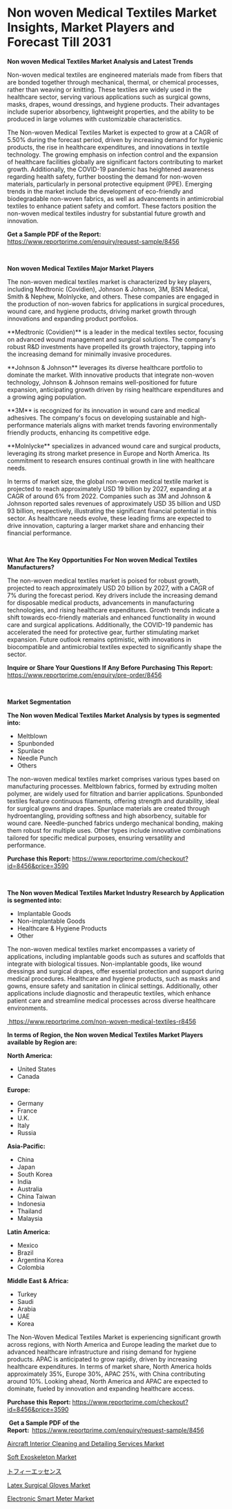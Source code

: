 <p><h1>Non woven Medical Textiles Market Insights, Market Players and Forecast Till 2031</h1></p><p><strong>Non woven Medical Textiles Market Analysis and Latest Trends</strong></p>
<p><p>Non-woven medical textiles are engineered materials made from fibers that are bonded together through mechanical, thermal, or chemical processes, rather than weaving or knitting. These textiles are widely used in the healthcare sector, serving various applications such as surgical gowns, masks, drapes, wound dressings, and hygiene products. Their advantages include superior absorbency, lightweight properties, and the ability to be produced in large volumes with customizable characteristics. </p><p>The Non-woven Medical Textiles Market is expected to grow at a CAGR of 5.50% during the forecast period, driven by increasing demand for hygienic products, the rise in healthcare expenditures, and innovations in textile technology. The growing emphasis on infection control and the expansion of healthcare facilities globally are significant factors contributing to market growth. Additionally, the COVID-19 pandemic has heightened awareness regarding health safety, further boosting the demand for non-woven materials, particularly in personal protective equipment (PPE). Emerging trends in the market include the development of eco-friendly and biodegradable non-woven fabrics, as well as advancements in antimicrobial textiles to enhance patient safety and comfort. These factors position the non-woven medical textiles industry for substantial future growth and innovation.</p></p>
<p><strong>Get a Sample PDF of the Report:&nbsp;</strong> <a href="https://www.reportprime.com/enquiry/request-sample/8456">https://www.reportprime.com/enquiry/request-sample/8456</a></p>
<p>&nbsp;</p>
<p><strong>Non woven Medical Textiles Major Market Players</strong></p>
<p><p>The non-woven medical textiles market is characterized by key players, including Medtronic (Covidien), Johnson & Johnson, 3M, BSN Medical, Smith & Nephew, Molnlycke, and others. These companies are engaged in the production of non-woven fabrics for applications in surgical procedures, wound care, and hygiene products, driving market growth through innovations and expanding product portfolios.</p><p>**Medtronic (Covidien)** is a leader in the medical textiles sector, focusing on advanced wound management and surgical solutions. The company's robust R&D investments have propelled its growth trajectory, tapping into the increasing demand for minimally invasive procedures. </p><p>**Johnson & Johnson** leverages its diverse healthcare portfolio to dominate the market. With innovative products that integrate non-woven technology, Johnson & Johnson remains well-positioned for future expansion, anticipating growth driven by rising healthcare expenditures and a growing aging population.</p><p>**3M** is recognized for its innovation in wound care and medical adhesives. The company's focus on developing sustainable and high-performance materials aligns with market trends favoring environmentally friendly products, enhancing its competitive edge.</p><p>**Molnlycke** specializes in advanced wound care and surgical products, leveraging its strong market presence in Europe and North America. Its commitment to research ensures continual growth in line with healthcare needs.</p><p>In terms of market size, the global non-woven medical textile market is projected to reach approximately USD 19 billion by 2027, expanding at a CAGR of around 6% from 2022. Companies such as 3M and Johnson & Johnson reported sales revenues of approximately USD 35 billion and USD 93 billion, respectively, illustrating the significant financial potential in this sector. As healthcare needs evolve, these leading firms are expected to drive innovation, capturing a larger market share and enhancing their financial performance.</p></p>
<p>&nbsp;</p>
<p><strong>What Are The Key Opportunities For Non woven Medical Textiles Manufacturers?</strong></p>
<p><p>The non-woven medical textiles market is poised for robust growth, projected to reach approximately USD 20 billion by 2027, with a CAGR of 7% during the forecast period. Key drivers include the increasing demand for disposable medical products, advancements in manufacturing technologies, and rising healthcare expenditures. Growth trends indicate a shift towards eco-friendly materials and enhanced functionality in wound care and surgical applications. Additionally, the COVID-19 pandemic has accelerated the need for protective gear, further stimulating market expansion. Future outlook remains optimistic, with innovations in biocompatible and antimicrobial textiles expected to significantly shape the sector.</p></p>
<p><strong>Inquire or Share Your Questions If Any Before Purchasing This Report:</strong> <a href="https://www.reportprime.com/enquiry/pre-order/8456">https://www.reportprime.com/enquiry/pre-order/8456</a></p>
<p>&nbsp;</p>
<p><strong>Market Segmentation</strong></p>
<p><strong>The Non woven Medical Textiles Market Analysis by types is segmented into:</strong></p>
<p><ul><li>Meltblown</li><li>Spunbonded</li><li>Spunlace</li><li>Needle Punch</li><li>Others</li></ul></p>
<p><p>The non-woven medical textiles market comprises various types based on manufacturing processes. Meltblown fabrics, formed by extruding molten polymer, are widely used for filtration and barrier applications. Spunbonded textiles feature continuous filaments, offering strength and durability, ideal for surgical gowns and drapes. Spunlace materials are created through hydroentangling, providing softness and high absorbency, suitable for wound care. Needle-punched fabrics undergo mechanical bonding, making them robust for multiple uses. Other types include innovative combinations tailored for specific medical purposes, ensuring versatility and performance.</p></p>
<p><strong>Purchase this Report:&nbsp;</strong><a href="https://www.reportprime.com/checkout?id=8456&price=3590">https://www.reportprime.com/checkout?id=8456&price=3590</a></p>
<p>&nbsp;</p>
<p><strong>The Non woven Medical Textiles Market Industry Research by Application is segmented into:</strong></p>
<p><ul><li>Implantable Goods</li><li>Non-implantable Goods</li><li>Healthcare & Hygiene Products</li><li>Other</li></ul></p>
<p><p>The non-woven medical textiles market encompasses a variety of applications, including implantable goods such as sutures and scaffolds that integrate with biological tissues. Non-implantable goods, like wound dressings and surgical drapes, offer essential protection and support during medical procedures. Healthcare and hygiene products, such as masks and gowns, ensure safety and sanitation in clinical settings. Additionally, other applications include diagnostic and therapeutic textiles, which enhance patient care and streamline medical processes across diverse healthcare environments.</p></p>
<p><a href="https://www.reportprime.com/non-woven-medical-textiles-r8456">&nbsp;https://www.reportprime.com/non-woven-medical-textiles-r8456</a></p>
<p><strong>In terms of Region, the Non woven Medical Textiles Market Players available by Region are:</strong></p>
<p>
    <p> <strong> North America: </strong>
        <ul>
            <li>United States</li>
            <li>Canada</li>
        </ul>
        </p> 
    <p> <strong> Europe: </strong>
        <ul>
            <li>Germany</li>
            <li>France</li>
            <li>U.K.</li>
            <li>Italy</li>
            <li>Russia</li>
        </ul>
        </p> 
    <p> <strong> Asia-Pacific: </strong>
        <ul>
            <li>China</li>
            <li>Japan</li>
            <li>South Korea</li>
            <li>India</li>
            <li>Australia</li>
            <li>China Taiwan</li>
            <li>Indonesia</li>
            <li>Thailand</li>
            <li>Malaysia</li>
        </ul>
        </p> 
    <p> <strong> Latin America: </strong>
        <ul>
            <li>Mexico</li>
            <li>Brazil</li>
            <li>Argentina Korea</li>
            <li>Colombia</li>
        </ul>
        </p> 
    <p> <strong> Middle East & Africa: </strong>
        <ul>
            <li>Turkey</li>
            <li>Saudi</li>
            <li>Arabia</li>
            <li>UAE</li>
            <li>Korea</li>
        </ul>
    </p>
    </p>
<p><p>The Non-Woven Medical Textiles Market is experiencing significant growth across regions, with North America and Europe leading the market due to advanced healthcare infrastructure and rising demand for hygiene products. APAC is anticipated to grow rapidly, driven by increasing healthcare expenditures. In terms of market share, North America holds approximately 35%, Europe 30%, APAC 25%, with China contributing around 10%. Looking ahead, North America and APAC are expected to dominate, fueled by innovation and expanding healthcare access.</p></p>
<p><strong>Purchase this Report: </strong><a href="https://www.reportprime.com/checkout?id=8456&price=3590">https://www.reportprime.com/checkout?id=8456&price=3590</a></p>
<p>&nbsp;<strong>Get a Sample PDF of the Report:&nbsp;&nbsp;</strong><a href="https://www.reportprime.com/enquiry/request-sample/8456">https://www.reportprime.com/enquiry/request-sample/8456</a></p>
<p><strong></strong></p>
<p><p><a href="https://medium.com/@janiartemva3/the-aircraft-interior-cleaning-and-detailing-services-market-decisions-are-mostly-driven-by-57239b7653dc">Aircraft Interior Cleaning and Detailing Services Market</a></p><p><a href="https://github.com/HobertDavis43/Market-Research-Report-List-1/blob/main/soft-exoskeleton-market.md">Soft Exoskeleton Market</a></p><p><a href="https://medium.com/@qirvhhyf42/toffee-essence-market-%E3%81%AE%E3%82%B0%E3%83%AD%E3%83%BC%E3%83%90%E3%83%AB%E5%B8%82%E5%A0%B4%E6%A6%82%E8%A6%81%E3%81%AF-%E4%B8%96%E7%95%8C%E3%81%8A%E3%82%88%E3%81%B3%E4%B8%BB%E8%A6%81%E5%B8%82%E5%A0%B4%E3%81%AB%E3%81%8A%E3%81%91%E3%82%8B%E6%A5%AD%E7%95%8C%E3%81%AB%E5%BD%B1%E9%9F%BF%E3%82%92%E4%B8%8E%E3%81%88%E3%82%8B%E4%B8%BB%E8%A6%81%E3%81%AA%E3%83%88%E3%83%AC%E3%83%B3%E3%83%89%E3%81%AB%E3%81%A4%E3%81%84%E3%81%A6-%E7%8B%AC%E8%87%AA%E3%81%AE%E8%A6%96%E7%82%B9%E3%82%92%E6%8F%90%E4%BE%9B%E3%81%97%E3%81%BE%E3%81%99-f1bc31c5a9ea">トフィーエッセンス</a></p><p><a href="https://github.com/AlisaRowe24/Market-Research-Report-List-1/blob/main/latex-surgical-gloves-market.md">Latex Surgical Gloves Market</a></p><p><a href="https://issuu.com/reportprime-2/docs/electronic-smart-meter-market-size-_ef423022b61c1c">Electronic Smart Meter Market</a></p></p>